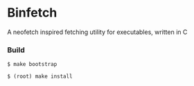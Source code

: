 # Binfetch

A neofetch inspired fetching utility for executables, written in C

### Build

~~~
$ make bootstrap
~~~
~~~
$ (root) make install
~~~
